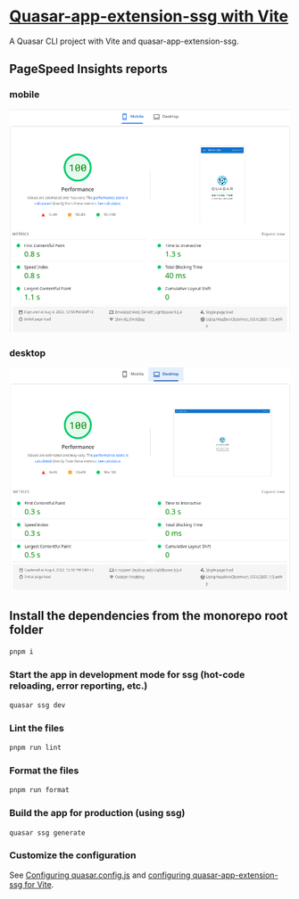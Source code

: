 # [Quasar-app-extension-ssg with Vite](https://quasar-app-extension-ssg-vite.netlify.app/)

A Quasar CLI project with Vite and quasar-app-extension-ssg.

## PageSpeed Insights reports

### mobile

[![mobile report](pagespeed-report-mobile.png)](https://pagespeed.web.dev/report?url=https%3A%2F%2Fquasar-app-extension-ssg-vite.netlify.app%2F&form_factor=mobile)

### desktop

[![desktop report](pagespeed-report-desktop.png)](https://pagespeed.web.dev/report?url=https%3A%2F%2Fquasar-app-extension-ssg-vite.netlify.app%2F&form_factor=desktop)

## Install the dependencies from the monorepo root folder

```bash
pnpm i
```

### Start the app in development mode for ssg (hot-code reloading, error reporting, etc.)

```bash
quasar ssg dev
```

### Lint the files

```bash
pnpm run lint
```

### Format the files

```bash
pnpm run format
```

### Build the app for production (using ssg)

```bash
quasar ssg generate
```

### Customize the configuration

See [Configuring quasar.config.js](https://v2.quasar.dev/quasar-cli-vite/quasar-config-js) and [configuring quasar-app-extension-ssg for Vite](https://github.com/freddy38510/quasar-app-extension-ssg#vite).
